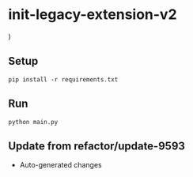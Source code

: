# init-legacy-extension-v2

)

## Setup

```
pip install -r requirements.txt
```

## Run

```
python main.py
```

## Update from refactor/update-9593
- Auto-generated changes
